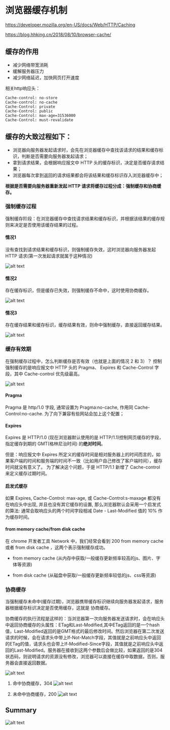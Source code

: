 # 浏览器缓存机制

https://developer.mozilla.org/en-US/docs/Web/HTTP/Caching

https://blog.hhking.cn/2018/08/10/browser-cache/

## 缓存的作用
- 减少网络带宽消耗
- 缓解服务器压力
- 减少网络延迟，加快网页打开速度

相关http响应头：
```
Cache-control: no-store
Cache-control: no-cache
Cache-Control: private
Cache-Control: public
Cache-Control: max-age=31536000
Cache-Control: must-revalidate
```

## 缓存的大致过程如下：

- 浏览器向服务器发起请求时，会先在浏览器缓存中查找该请求的结果和缓存标识，判断是否需要向服务器发起请求；
- 拿到请求结果，会根据响应报文中 HTTP 头的缓存标识，决定是否缓存请求结果；
- 浏览器每次拿到返回的请求结果都会将该结果和缓存标识存入浏览器缓存中；

**根据是否需要向服务器重新发起 HTTP 请求将缓存过程分成：强制缓存和协商缓存。**

### 强制缓存过程
强制缓存阶段：在浏览器缓存中查找请求结果和缓存标识，并根据该结果的缓存规则来决定是否使用该缓存结果的过程。

#### 情况1
没有查找到请求结果和缓存标识，则强制缓存失效，这时浏览器向服务器发起 HTTP 请求(第一次发起请求就属于这种情况)

![alt text](./images/browser-cache1.png)

#### 情况2
存在缓存标识，但是缓存已失效，则强制缓存不命中，这时使用协商缓存。

![alt text](./images/browser-cache2.png)

#### 情况3
存在缓存结果和缓存标识，缓存结果有效，则命中强制缓存，直接返回缓存结果。

![alt text](./images/browser-cache3.png)

### 缓存有效期
在强制缓存过程中，怎么判断缓存是否有效（也就是上面的情况 2 和 3）？
控制强制缓存的是响应报文中 HTTP 头的 Pragma、 Expires 和 Cache-Control 字段，其中 Cache-control 优先级最高。

![alt text](./images/cache-control1.png)

#### Pragma
Pragma 是 http/1.0 字段, 通常设置为 Pragma:no-cache, 作用同 Cache-Control:no-cache. 为了向下兼容有些网站会加上这个配置；

#### Expires
Expires 是 HTTP/1.0 (现在浏览器默认使用的是 HTTP/1.1)控制网页缓存的字段，指定缓存到期的 GMT(格林尼治时间) 的**绝对时间**。

但是：响应报文中 Expires 所定义的缓存时间是相对服务器上的时间而言的，如果客户端的时间和服务端的时间不一致（比如用户自己修改了客户端时间），缓存时间就没有意义了。
为了解决这个问题，于是 HTTP/1.1 新增了 Cache-control 来定义缓存过期时间。

#### 启发式缓存
如果 Expires, Cache-Control: max-age, 或 Cache-Control:s-maxage 都没有在响应头中出现, 并且也没有其它缓存的设置, 那么浏览器默认会采用一个启发式的算法:
通常会取响应头的两个时间字段相减 Date - Last-Modified 值的 10% 作为缓存时间。

#### from memory cache/from disk cache
在 chrome 开发者工具 Network 中，我们经常会看到 200 from memory cache 或者 from disk cache ，这两个表示强制缓存成功。

- from memory cache (从内存中获取/一般缓存更新频率较高的js、图片、字体等资源)

- from disk cache (从磁盘中获取/一般缓存更新频率较低的js、css等资源)

### 协商缓存
当强制缓存未命中(缓存过期)，浏览器携带缓存标识继续向服务器发起请求，服务器根据缓存标识决定是否使用缓存，这就是 协商缓存。

协商缓存的执行流程是这样的：当浏览器第一次向服务器发送请求时，会在响应头中返回协商缓存的头属性：ETag和Last-Modified,其中ETag返回的是一个hash值，Last-Modified返回的是GMT格式的最后修改时间。然后浏览器在第二次发送请求的时候，会在请求头中带上If-Not-Match字段，其值就是之前响应头中返回的ETag的值，请求头也会带上If-Modified-Since字段，其值就是之前响应头中返回的Last-Modified。服务器在接收到这两个参数后会做比较，如果返回的是304状态码，则说明请求的资源没有修改，浏览器可以直接在缓存中取数据，否则，服务器会直接返回数据。

![alt text](./images/eTag.png)

1. 命中协商缓存，304
![alt text](./images/browser-cache4.png)


2. 未命中协商缓存，200
![alt text](./images/browser-cache5.png)


## Summary
![alt text](./images/browser-cache.png)
